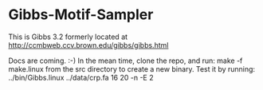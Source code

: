 # Gibbs-Motif-Sampler

This is Gibbs 3.2 formerly located at http://ccmbweb.ccv.brown.edu/gibbs/gibbs.html

Docs are coming. :-)
In the mean time, clone the repo, and run:  make -f make.linux 
from the src directory to create a new binary.
Test it by running:  ../bin/Gibbs.linux ../data/crp.fa 16 20 -n -E 2
